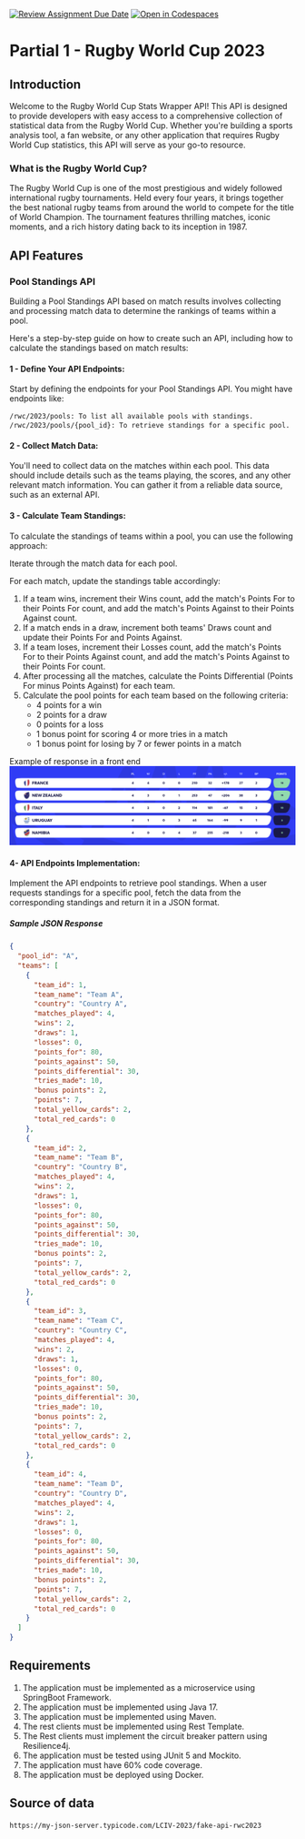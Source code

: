 [![Review Assignment Due Date](https://classroom.github.com/assets/deadline-readme-button-24ddc0f5d75046c5622901739e7c5dd533143b0c8e959d652212380cedb1ea36.svg)](https://classroom.github.com/a/frsu4vbA)
[![Open in Codespaces](https://classroom.github.com/assets/launch-codespace-7f7980b617ed060a017424585567c406b6ee15c891e84e1186181d67ecf80aa0.svg)](https://classroom.github.com/open-in-codespaces?assignment_repo_id=12263738)
# Partial 1 - Rugby World Cup 2023

## Introduction

Welcome to the Rugby World Cup Stats Wrapper API! This API is designed to provide 
developers with easy access to a comprehensive collection of statistical data from 
the Rugby World Cup. Whether you're building a sports analysis tool, a fan website, 
or any other application that requires Rugby World Cup statistics, this API will 
serve as your go-to resource.

### What is the Rugby World Cup?

The Rugby World Cup is one of the most prestigious and widely followed international 
rugby tournaments. Held every four years, it brings together the best national rugby 
teams from around the world to compete for the title of World Champion. The 
tournament features thrilling matches, iconic moments, and a rich history dating 
back to its inception in 1987.

## API Features

### Pool Standings API

Building a Pool Standings API based on match results involves collecting 
and processing match data to determine the rankings of teams within a pool. 

Here's a step-by-step guide on how to create such an API, including how to 
calculate the standings based on match results:

#### 1 - Define Your API Endpoints:

Start by defining the endpoints for your Pool Standings API. You might have endpoints like:

```http
/rwc/2023/pools: To list all available pools with standings.
/rwc/2023/pools/{pool_id}: To retrieve standings for a specific pool.
```

#### 2 - Collect Match Data:

You'll need to collect data on the matches within each pool. This data should 
include details such as the teams playing, the scores, and any other relevant 
match information. You can gather it from a reliable data source, such as an 
external API.

#### 3 - Calculate Team Standings:

To calculate the standings of teams within a pool, you can use the following 
approach:

Iterate through the match data for each pool.

For each match, update the standings table accordingly:

1. If a team wins, increment their Wins count, add the match's Points For 
to their Points For count, and add the match's Points Against to their Points 
Against count.
2. If a match ends in a draw, increment both teams' Draws count and update 
their Points For and Points Against.
3. If a team loses, increment their Losses count, add the match's Points For 
to their Points Against count, and add the match's Points Against to their 
Points For count.
4. After processing all the matches, calculate the Points Differential 
(Points For minus Points Against) for each team.
5. Calculate the pool points for each team based on the following criteria:
   * 4 points for a win
   * 2 points for a draw
   * 0 points for a loss
   * 1 bonus point for scoring 4 or more tries in a match
   * 1 bonus point for losing by 7 or fewer points in a match

Example of response in a front end
![](./docs/img.png)

#### 4- API Endpoints Implementation:

Implement the API endpoints to retrieve pool standings. When a user requests 
standings for a specific pool, fetch the data from the corresponding standings 
and return it in a JSON format.

##### Sample JSON Response

```json
{
  "pool_id": "A",
  "teams": [
    {
      "team_id": 1,
      "team_name": "Team A",
      "country": "Country A",
      "matches_played": 4,
      "wins": 2,
      "draws": 1,
      "losses": 0,
      "points_for": 80,
      "points_against": 50,
      "points_differential": 30,
      "tries_made": 10,
      "bonus points": 2,
      "points": 7,
      "total_yellow_cards": 2,
      "total_red_cards": 0
    },
    {
      "team_id": 2,
      "team_name": "Team B",
      "country": "Country B",
      "matches_played": 4,
      "wins": 2,
      "draws": 1,
      "losses": 0,
      "points_for": 80,
      "points_against": 50,
      "points_differential": 30,
      "tries_made": 10,
      "bonus points": 2,
      "points": 7,
      "total_yellow_cards": 2,
      "total_red_cards": 0
    },
    {
      "team_id": 3,
      "team_name": "Team C",
      "country": "Country C",
      "matches_played": 4,
      "wins": 2,
      "draws": 1,
      "losses": 0,
      "points_for": 80,
      "points_against": 50,
      "points_differential": 30,
      "tries_made": 10,
      "bonus points": 2,
      "points": 7,
      "total_yellow_cards": 2,
      "total_red_cards": 0
    },
    {
      "team_id": 4,
      "team_name": "Team D",
      "country": "Country D",
      "matches_played": 4,
      "wins": 2,
      "draws": 1,
      "losses": 0,
      "points_for": 80,
      "points_against": 50,
      "points_differential": 30,
      "tries_made": 10,
      "bonus points": 2,
      "points": 7,
      "total_yellow_cards": 2,
      "total_red_cards": 0
    }
  ]
}

```

## Requirements

1. The application must be implemented as a microservice using SpringBoot Framework.
2. The application must be implemented using Java 17.
3. The application must be implemented using Maven.
4. The rest clients must be implemented using Rest Template.
5. The Rest clients must implement the circuit breaker pattern using Resilience4j.
6. The application must be tested using JUnit 5 and Mockito.
7. The application must have 60% code coverage.
8. The application must be deployed using Docker.

## Source of data

```http
https://my-json-server.typicode.com/LCIV-2023/fake-api-rwc2023
```
